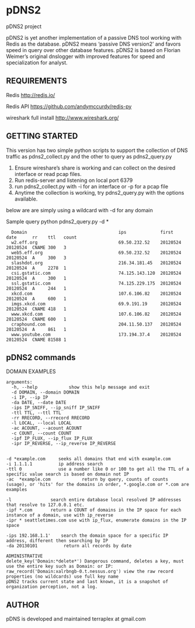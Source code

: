 pDNS2
=====

pDNS2 project

pDNS2 is yet another implementation of a passive DNS tool working with Redis as the database. pDNS2 means ‘passive DNS version2’ and favors speed in query over other database features.
pDNS2 is based on Florian Weimer’s original dnslogger with improved features for speed and specialization for analyst.


REQUIREMENTS
------------

Redis http://redis.io/

Redis API https://github.com/andymccurdy/redis-py

wireshark full install http://www.wireshark.org/




GETTING STARTED
---------------

This version has two simple python scripts to support the collection of DNS traffic as pdns2_collect.py and the other to query as pdns2_query.py

1. Ensure wireshare’s share is working and can collect on the desired interface or read pcap files.
2. Run redis-server and listening on local port 6379
3. run pdns2_collect.py with -i for an interface or -p for a pcap file
4. Anytime the collection is working, try pdns2_query.py with the options available.

below are are simply using a wildcard with -d for any domain

Sample query
python pdns2_query.py -d *


``` 
  Domain                                   ips             first     date      rr    ttl   count   
  w2.eff.org                               69.50.232.52    20120524  20120524  CNAME 300   3        
  web5.eff.org                             69.50.232.52    20120524  20120524  A     300   3        
  slashdot.org                             216.34.181.45   20120524  20120524  A     2278  1        
  csi.gstatic.com                          74.125.143.120  20120524  20120524  A     300   1        
  ssl.gstatic.com                          74.125.229.175  20120524  20120524  A     244   1        
  xkcd.com                                 107.6.106.82    20120524  20120524  A     600   1        
  imgs.xkcd.com                            69.9.191.19     20120524  20120524  CNAME 418   1        
  www.xkcd.com                             107.6.106.82    20120524  20120524  CNAME 600   1        
  craphound.com                            204.11.50.137   20120524  20120524  A     861   1        
  www.youtube.com                          173.194.37.4    20120524  20120524  CNAME 81588 1        
```

pDNS2 commands
--------------

DOMAIN EXAMPLES

```
arguments:
  -h, --help            show this help message and exit
  -d DOMAIN, --domain DOMAIN
  -i IP, --ip IP
  -da DATE, --date DATE
  -ips IP_SNIFF, --ip_sniff IP_SNIFF
  -ttl TTL, --ttl TTL
  -rr RRECORD, --rrecord RRECORD
  -l LOCAL, --local LOCAL
  -ac ACOUNT, --acount ACOUNT
  -c COUNT, --count COUNT
  -ipf IP_FLUX, --ip_flux IP_FLUX
  -ipr IP_REVERSE, --ip_reverse IP_REVERSE


-d *example.com     seeks all domains that end with example.com
-i 1.1.1.1          ip address search
-ttl 0              use a number like 0 or 100 to get all the TTL of a specific value search is based on domain not IP
-ac  *example.com            return by query, counts of counts (usage), or 'hits' for the domains in order, *.google.com or *.com are examples 

-l               search entire database local resolved IP addresses that resolve to 127.0.0.1 etc. 
-ipf *.com       return a COUNT of domains in the IP space for each instance of a domain, use with ip_reverse
-ipr * seattletimes.com use with ip_flux, enumerate domains in the IP space

-ips 192.168.1.1'    search the domain space for a specific IP address, different then searching by IP 
-da 20130101          return all records by date

ADMINISTRATIVE
delete_key('Domain:*delete*') Dangerous command, deletes a key, must use the entire key such as Domain: or IP:
raw_record('Domain:xalrbngb-0.t.nessus.org') view the raw record properties (no wildcards) use full key name
pDNS2 tracks current state and last known, it is a snapshot of organization perception, not a log.

```

AUTHOR
------

pDNS is developed and maintained 
terraplex at gmail.com



